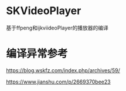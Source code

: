 # SKVideoPlayer
基于ffpeng和ijkviideoPlayer的播放器的编译

# 编译异常参考
https://blog.wskfz.com/index.php/archives/59/


https://www.jianshu.com/p/2669370bee23
